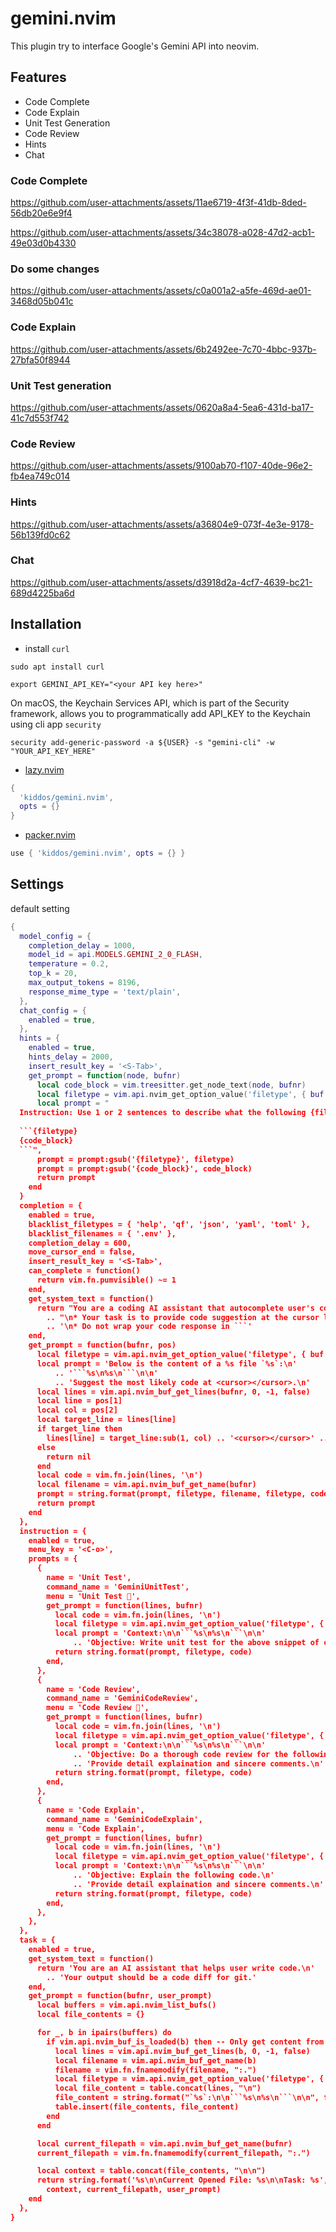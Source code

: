 # gemini.nvim

This plugin try to interface Google's Gemini API into neovim.


## Features

- Code Complete
- Code Explain
- Unit Test Generation
- Code Review
- Hints
- Chat

### Code Complete
https://github.com/user-attachments/assets/11ae6719-4f3f-41db-8ded-56db20e6e9f4

https://github.com/user-attachments/assets/34c38078-a028-47d2-acb1-49e03d0b4330

### Do some changes
https://github.com/user-attachments/assets/c0a001a2-a5fe-469d-ae01-3468d05b041c




### Code Explain
https://github.com/user-attachments/assets/6b2492ee-7c70-4bbc-937b-27bfa50f8944

### Unit Test generation
https://github.com/user-attachments/assets/0620a8a4-5ea6-431d-ba17-41c7d553f742

### Code Review
https://github.com/user-attachments/assets/9100ab70-f107-40de-96e2-fb4ea749c014

### Hints
https://github.com/user-attachments/assets/a36804e9-073f-4e3e-9178-56b139fd0c62

### Chat
https://github.com/user-attachments/assets/d3918d2a-4cf7-4639-bc21-689d4225ba6d


## Installation

- install `curl`

```
sudo apt install curl
```





```shell
export GEMINI_API_KEY="<your API key here>"
```

On macOS, the Keychain Services API, which is part of the Security framework, allows you to programmatically add API_KEY to the Keychain using cli app `security`

```
security add-generic-password -a ${USER} -s "gemini-cli" -w "YOUR_API_KEY_HERE"
```

* [lazy.nvim](https://github.com/folke/lazy.nvim)

```lua
{
  'kiddos/gemini.nvim',
  opts = {}
}
```


* [packer.nvim](https://github.com/wbthomason/packer.nvim)


```lua
use { 'kiddos/gemini.nvim', opts = {} }
```

## Settings

default setting

```lua
{
  model_config = {
    completion_delay = 1000,
    model_id = api.MODELS.GEMINI_2_0_FLASH,
    temperature = 0.2,
    top_k = 20,
    max_output_tokens = 8196,
    response_mime_type = 'text/plain',
  },
  chat_config = {
    enabled = true,
  },
  hints = {
    enabled = true,
    hints_delay = 2000,
    insert_result_key = '<S-Tab>',
    get_prompt = function(node, bufnr)
      local code_block = vim.treesitter.get_node_text(node, bufnr)
      local filetype = vim.api.nvim_get_option_value('filetype', { buf = bufnr })
      local prompt = "
  Instruction: Use 1 or 2 sentences to describe what the following {filetype} function does:
  
  ```{filetype}
  {code_block}
  ```",
      prompt = prompt:gsub('{filetype}', filetype)
      prompt = prompt:gsub('{code_block}', code_block)
      return prompt
    end
  }
  completion = {
    enabled = true,
    blacklist_filetypes = { 'help', 'qf', 'json', 'yaml', 'toml' },
    blacklist_filenames = { '.env' },
    completion_delay = 600,
    move_cursor_end = false,
    insert_result_key = '<S-Tab>',
    can_complete = function()
      return vim.fn.pumvisible() ~= 1
    end,
    get_system_text = function()
      return "You are a coding AI assistant that autocomplete user's code."
        .. "\n* Your task is to provide code suggestion at the cursor location marked by <cursor></cursor>."
        .. '\n* Do not wrap your code response in ```'
    end,
    get_prompt = function(bufnr, pos)
      local filetype = vim.api.nvim_get_option_value('filetype', { buf = bufnr })
      local prompt = 'Below is the content of a %s file `%s`:\n'
          .. '```%s\n%s\n```\n\n'
          .. 'Suggest the most likely code at <cursor></cursor>.\n'
      local lines = vim.api.nvim_buf_get_lines(bufnr, 0, -1, false)
      local line = pos[1]
      local col = pos[2]
      local target_line = lines[line]
      if target_line then
        lines[line] = target_line:sub(1, col) .. '<cursor></cursor>' .. target_line:sub(col + 1)
      else
        return nil
      end
      local code = vim.fn.join(lines, '\n')
      local filename = vim.api.nvim_buf_get_name(bufnr)
      prompt = string.format(prompt, filetype, filename, filetype, code)
      return prompt
    end
  },
  instruction = {
    enabled = true,
    menu_key = '<C-o>',
    prompts = {
      {
        name = 'Unit Test',
        command_name = 'GeminiUnitTest',
        menu = 'Unit Test 🚀',
        get_prompt = function(lines, bufnr)
          local code = vim.fn.join(lines, '\n')
          local filetype = vim.api.nvim_get_option_value('filetype', { buf = bufnr })
          local prompt = 'Context:\n\n```%s\n%s\n```\n\n'
              .. 'Objective: Write unit test for the above snippet of code\n'
          return string.format(prompt, filetype, code)
        end,
      },
      {
        name = 'Code Review',
        command_name = 'GeminiCodeReview',
        menu = 'Code Review 📜',
        get_prompt = function(lines, bufnr)
          local code = vim.fn.join(lines, '\n')
          local filetype = vim.api.nvim_get_option_value('filetype', { buf = bufnr })
          local prompt = 'Context:\n\n```%s\n%s\n```\n\n'
              .. 'Objective: Do a thorough code review for the following code.\n'
              .. 'Provide detail explaination and sincere comments.\n'
          return string.format(prompt, filetype, code)
        end,
      },
      {
        name = 'Code Explain',
        command_name = 'GeminiCodeExplain',
        menu = 'Code Explain',
        get_prompt = function(lines, bufnr)
          local code = vim.fn.join(lines, '\n')
          local filetype = vim.api.nvim_get_option_value('filetype', { buf = bufnr })
          local prompt = 'Context:\n\n```%s\n%s\n```\n\n'
              .. 'Objective: Explain the following code.\n'
              .. 'Provide detail explaination and sincere comments.\n'
          return string.format(prompt, filetype, code)
        end,
      },
    },
  },
  task = {
    enabled = true,
    get_system_text = function()
      return 'You are an AI assistant that helps user write code.\n'
        .. 'Your output should be a code diff for git.'
    end,
    get_prompt = function(bufnr, user_prompt)
      local buffers = vim.api.nvim_list_bufs()
      local file_contents = {}

      for _, b in ipairs(buffers) do
        if vim.api.nvim_buf_is_loaded(b) then -- Only get content from loaded buffers
          local lines = vim.api.nvim_buf_get_lines(b, 0, -1, false)
          local filename = vim.api.nvim_buf_get_name(b)
          filename = vim.fn.fnamemodify(filename, ":.")
          local filetype = vim.api.nvim_get_option_value('filetype', { buf = b })
          local file_content = table.concat(lines, "\n")
          file_content = string.format("`%s`:\n\n```%s\n%s\n```\n\n", filename, filetype, file_content)
          table.insert(file_contents, file_content)
        end
      end

      local current_filepath = vim.api.nvim_buf_get_name(bufnr)
      current_filepath = vim.fn.fnamemodify(current_filepath, ":.")

      local context = table.concat(file_contents, "\n\n")
      return string.format('%s\n\nCurrent Opened File: %s\n\nTask: %s',
        context, current_filepath, user_prompt)
    end
  },
}
```
